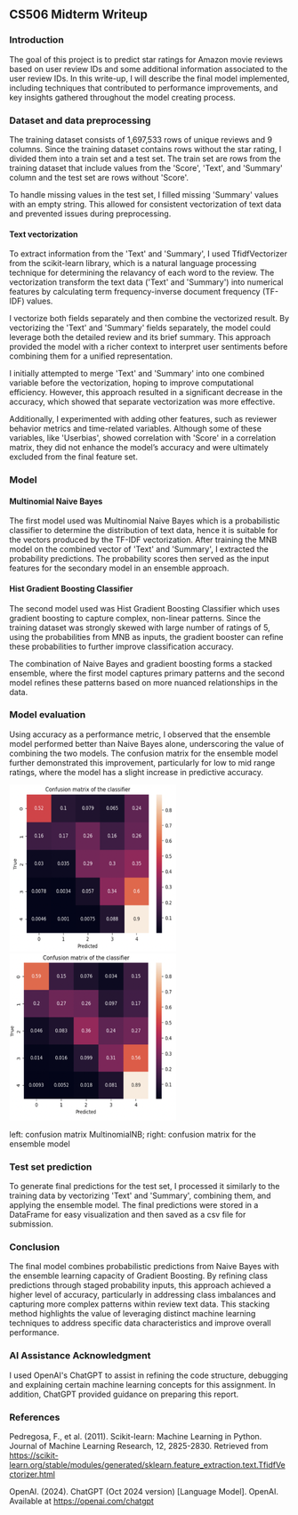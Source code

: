 ## CS506 Midterm Writeup
### Introduction
The goal of this project is to predict star ratings for Amazon movie reviews based on user review IDs and some additional information associated to the user review IDs. In this write-up, I will describe the final model implemented, including techniques that contributed to performance improvements, and key insights gathered throughout the model creating process.
### Dataset and data preprocessing
The training dataset consists of 1,697,533 rows of unique reviews and 9 columns. Since the training dataset contains rows without the star rating, I divided them into a train set and a test set. The train set are rows from the training dataset that include values from the 'Score', 'Text', and 'Summary' column and the test set are rows without 'Score'. 

To handle missing values in the test set, I filled missing 'Summary' values with an empty string. This allowed for consistent vectorization of text data and prevented issues during preprocessing.
#### Text vectorization
To extract information from the 'Text' and 'Summary', I used TfidfVectorizer from the scikit-learn library, which is a natural language processing technique for determining the relavancy of each word to the review. The vectorization transform the text data ('Text' and 'Summary') into numerical features by calculating term frequency-inverse document frequency (TF-IDF) values. 

I vectorize both fields separately and then combine the vectorized result. By vectorizing the 'Text' and 'Summary' fields separately, the model could leverage both the detailed review and its brief summary. This approach provided the model with a richer context to interpret user sentiments before combining them for a unified representation.

I initially attempted to merge 'Text' and 'Summary' into one combined variable before the vectorization, hoping to improve computational efficiency. However, this approach resulted in a significant decrease in the accuracy, which showed that separate vectorization was more effective.

Additionally, I experimented with adding other features, such as reviewer behavior metrics and time-related variables. Although some of these variables, like 'Userbias', showed correlation with 'Score' in a correlation matrix, they did not enhance the model’s accuracy and were ultimately excluded from the final feature set.

### Model
#### Multinomial Naive Bayes
The first model used was Multinomial Naive Bayes which is a probabilistic classifier to determine the distribution of text data, hence it is suitable for the vectors produced by the TF-IDF vectorization. 
After training the MNB model on the combined vector of 'Text' and 'Summary', I extracted the probability predictions. The probability scores then served as the input features for the secondary model in an ensemble approach.
#### Hist Gradient Boosting Classifier
The second model used was Hist Gradient Boosting Classifier which uses gradient boosting to capture complex, non-linear patterns. Since the training dataset was strongly skewed with large number of ratings of 5, using the probabilities from MNB as inputs, the gradient booster can refine these probabilities to further improve classification accuracy.

The combination of Naive Bayes and gradient boosting forms a stacked ensemble, where the first model captures primary patterns and the second model refines these patterns based on more nuanced relationships in the data.
### Model evaluation
Using accuracy as a performance metric, I observed that the ensemble model performed better than Naive Bayes alone, underscoring the value of combining the two models. The confusion matrix for the ensemble model further demonstrated this improvement, particularly for low to mid range ratings, where the model has a slight increase in predictive accuracy.

<img src="./cm-1.png" alt="cm-1" width="300" height="300">
<img src="./cm-2.png" alt="cm-2" width="300" height="300">

left: confusion matrix MultinomialNB; right: confusion matrix for the ensemble model

### Test set prediction
To generate final predictions for the test set, I processed it similarly to the training data by vectorizing 'Text' and 'Summary', combining them, and applying the ensemble model. The final predictions were stored in a DataFrame for easy visualization and then saved as a csv file for submission.
### Conclusion
The final model combines probabilistic predictions from Naive Bayes with the ensemble learning capacity of Gradient Boosting. By refining class predictions through staged probability inputs, this approach achieved a higher level of accuracy, particularly in addressing class imbalances and capturing more complex patterns within review text data. This stacking method highlights the value of leveraging distinct machine learning techniques to address specific data characteristics and improve overall performance.
### AI Assistance Acknowledgment
I used OpenAI's ChatGPT to assist in refining the code structure, debugging and explaining certain machine learning concepts for this assignment. In addition, ChatGPT provided guidance on preparing this report.

### References
Pedregosa, F., et al. (2011). Scikit-learn: Machine Learning in Python. Journal of Machine Learning Research, 12, 2825-2830. Retrieved from https://scikit-learn.org/stable/modules/generated/sklearn.feature_extraction.text.TfidfVectorizer.html

OpenAI. (2024). ChatGPT (Oct 2024 version) [Language Model]. OpenAI. Available at https://openai.com/chatgpt
